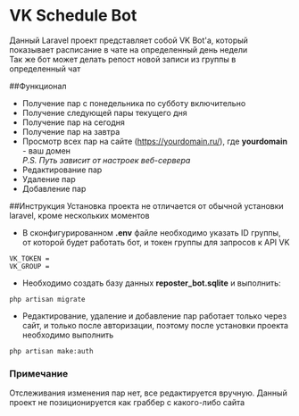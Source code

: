 # VK Schedule Bot

Данный Laravel проект представляет собой VK Bot'a, который показывает расписание в чате на определенный день недели  
Так же бот может делать репост новой записи из группы в определенный чат

##Функционал
* Получение пар с понедельника по субботу включительно
* Получение следующей пары текущего дня
* Получение пар на сегодня
* Получение пар на завтра
* Просмотр всех пар на сайте (https://yourdomain.ru/), где **yourdomain** - ваш домен  
_P.S. Путь зависит от настроек веб-сервера_
* Редактирование пар
* Удаление пар
* Добавление пар

##Инструкция
Установка проекта не отличается от обычной установки laravel, кроме нескольких моментов  
* В сконфигурированном **.env** файле необходимо указать ID группы, от которой будет работать бот, и токен группы для запросов к API VK
```no-highlight 
VK_TOKEN = 
VK_GROUP = 
```
* Необходимо создать базу данных **reposter_bot.sqlite** и выполнить:
```no-highlight 
php artisan migrate
```

* Редактирование, удаление и добавление пар работает только через сайт, и только после авторизации, поэтому после установки проекта необходимо выполнить
```
php artisan make:auth
```
### Примечание
Отслеживания изменения пар нет, все редактируется вручную. Данный проект не позиционируется как граббер с какого-либо сайта 
